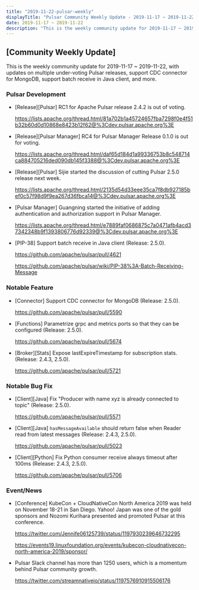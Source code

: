 ```yaml
---
title: "2019-11-22-pulsar-weekly"
displayTitle: "Pulsar Community Weekly Update - 2019-11-17 ~ 2019-11-22"
date: 2019-11-17 ~ 2019-11-22
description: "This is the weekly community update for 2019-11-17 ~ 2019-11-22, with updates on multiple under-voting Pulsar releases, support CDC connector for MongoDB, support batch receive in Java client, and more."
---
```


## [Community Weekly Update] 

This is the weekly community update for 2019-11-17 ~ 2019-11-22, with updates on multiple under-voting Pulsar releases, support CDC connector for MongoDB, support batch receive in Java client, and more.

### Pulsar Development

- [Release][Pulsar] RC1 for Apache Pulsar release 2.4.2 is out of voting.

    https://lists.apache.org/thread.html/81a702b1a45724657fba7298f0e4f51b32b60d0d10868e8423b12f62@%3Cdev.pulsar.apache.org%3E

- [Release][Pulsar Manager] RC4 for Pulsar Manager Release 0.1.0 is out for voting.

    https://lists.apache.org/thread.html/daf65d184d1a99336753b8c548714ca884705216ded090db145f3388@%3Cdev.pulsar.apache.org%3E
    
- [Release][Pulsar] Sijie started the discussion of cutting Pulsar 2.5.0 release next week.

    https://lists.apache.org/thread.html/2135d54d33eee35ca7f8db927185bef0c57f98d9f9ea267d36fbca14@%3Cdev.pulsar.apache.org%3E

- [Pulsar Manager] Guangning started the initiative of adding authentication and authorization support in Pulsar Manager.

    https://lists.apache.org/thread.html/e7889faf0686875c7a0471afb4acd37342348b9f1393806776d92339@%3Cdev.pulsar.apache.org%3E

- [PIP-38] Support batch receive in Java client (Release: 2.5.0).

    https://github.com/apache/pulsar/pull/4621
    
    https://github.com/apache/pulsar/wiki/PIP-38%3A-Batch-Receiving-Message

### Notable Feature

- [Connector] Support CDC connector for MongoDB (Release: 2.5.0).

    https://github.com/apache/pulsar/pull/5590
    
- [Functions] Parametrize grpc and metrics ports so that they can be configured (Release: 2.5.0).

    https://github.com/apache/pulsar/pull/5674
    
- [Broker][Stats] Expose lastExpireTimestamp for subscription stats. (Release: 2.4.3, 2.5.0).

    https://github.com/apache/pulsar/pull/5721

### Notable Bug Fix

- [Client][Java] Fix "Producer with name xyz is already connected to topic" (Release: 2.5.0).

    https://github.com/apache/pulsar/pull/5571
    
- [Client][Java] `hasMessageAvailable` should return false when Reader read from latest messages (Release: 2.4.3, 2.5.0).

    https://github.com/apache/pulsar/pull/5023
    
- [Client][Python] Fix Python consumer receive always timeout after 100ms (Release: 2.4.3, 2.5.0).

    https://github.com/apache/pulsar/pull/5706

### Event/News

* [Conference] KubeCon + CloudNativeCon North America 2019 was held on November 18-21 in San Diego. Yahoo! Japan was one of the gold sponsors and Nozomi Kurihara presented and promoted Pulsar at this conference.

    https://twitter.com/Jennife06125739/status/1197930239646732295
    
    https://events19.linuxfoundation.org/events/kubecon-cloudnativecon-north-america-2019/sponsor/

* Pulsar Slack channel has more than 1250 users, which is a momentum behind Pulsar community growth.

    https://twitter.com/streamnativeio/status/1197576910915506176
